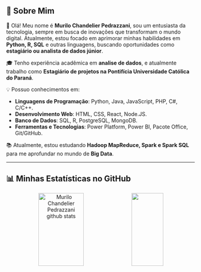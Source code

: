 
## 🚀 Sobre Mim

👋 Olá! Meu nome é **Murilo Chandelier Pedrazzani**, sou um entusiasta da tecnologia, sempre em busca de inovações que transformam o mundo digital. Atualmente, estou focado em aprimorar minhas habilidades em **Python, R, SQL** e outras linguagens, buscando oportunidades como **estagiário ou analista de dados júnior**.

🎓 Tenho experiência acadêmica em **analise de dados**, e atualmente trabalho como **Estagiário de projetos na Pontifícia Universidade Católica do Paraná**.

💡 Possuo conhecimentos em:
- **Linguagens de Programação**:  Python, Java, JavaScript, PHP, C#, C/C++.
- **Desenvolvimento Web**: HTML, CSS, React, Node.JS.
- **Banco de Dados**: SQL, R, PostgreSQL, MongoDB.
- **Ferramentas e Tecnologias**: Power Platform, Power BI, Pacote Office, Git/GitHub.

📚 Atualmente, estou estudando **Hadoop MapReduce, Spark e Spark SQL** para me aprofundar no mundo de **Big Data**.

---

## 📊 Minhas Estatísticas no GitHub

<div align="center">  
  <img width="49%" height="195px" src="https://github-readme-stats.vercel.app/api?username=MuriloPedrazzani&show_icons=true&count_private=true&hide_border=true&title_color=87CEFA&icon_color=87CEFA&text_color=87CEFA&bg_color=0d1117" alt="Murilo Chandelier Pedrazzani github stats"/> 
  <img width="41%" height="195px" src="https://github-readme-stats.vercel.app/api/top-langs/?username=MuriloPedrazzani&layout=compact&hide_border=true&title_color=87CEFA&text_color=87CEFA&bg_color=0d1117" />
</div>
